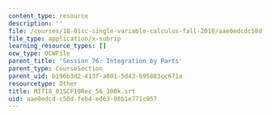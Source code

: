 ```yaml
---
content_type: resource
description: ''
file: /courses/18-01sc-single-variable-calculus-fall-2010/aae0edcdc58dfeb4ed6308b1e771c957_MIT18_01SCF10Rec_56_300k.srt
file_type: application/x-subrip
learning_resource_types: []
ocw_type: OCWFile
parent_title: 'Session 76: Integration by Parts'
parent_type: CourseSection
parent_uid: b196b3d2-413f-a801-5d43-695883cc671a
resourcetype: Other
title: MIT18_01SCF10Rec_56_300k.srt
uid: aae0edcd-c58d-feb4-ed63-08b1e771c957
---
```

